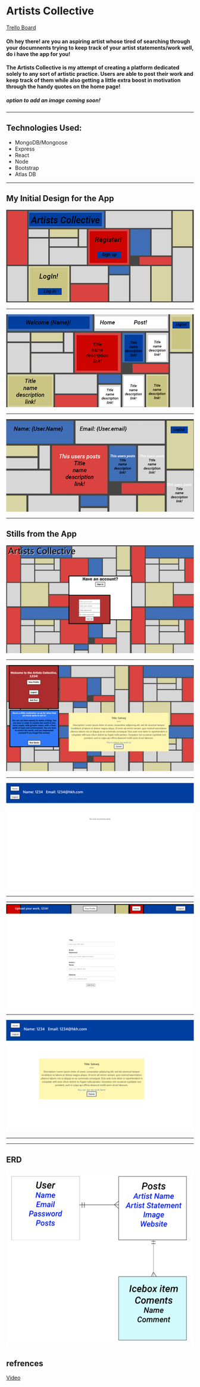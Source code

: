 # Artists Collective 
[Trello Board](https://trello.com/b/3EDkoUVF/project-4)
#### Oh hey there! are you an aspiring artist whose tired of searching through your documnents trying to keep track of your artist statements/work well, do i have the app for you! 

####  **The Artists Collective** is my attempt of creating a platform dedicated solely to any sort of artistic practice. Users are able to post their work and keep track of them while also getting a little extra boost in motivation through the handy quotes on the home page!  

##### option to add an image coming soon! 
___
## Technologies Used:
+ MongoDB/Mongoose
+ Express
+ React
+ Node
+ Bootstrap
+ Atlas DB
___

## My Initial Design for the App 
![1](imagesRM\1.png)
____
![p2](imagesRM\p2.png)
___
![3](imagesRM\3.png)
____

## Stills from the App 
![5](imagesRM\5.png)
____
![11actual](imagesRM\11actual.png)
___
![7](imagesRM\7.png)
____
![8](imagesRM\8.png)
____
![9](imagesRM\9.png)
___


___

## ERD 
![11](readmeimages\p4.png)

## refrences 

[Video ](https://www.youtube.com/watch?v=LzYTqzi9rQk&ab_channel=CodingwithElias)